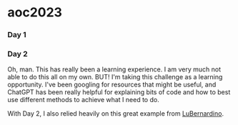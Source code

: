 # aoc2023

### Day 1

### Day 2

Oh, man. This has really been a learning experience. I am very much not able to do this all on my own. BUT! I'm taking this challenge as a learning opportunity. I've been googling for resources that might be useful, and ChatGPT has been really helpful for explaining bits of code and how to best use different methods to achieve what I need to do.

With Day 2, I also relied heavily on this great example from [LuBernardino](https://github.com/LuBernardino/AdventOfCode/tree/main/2023/Day2).
